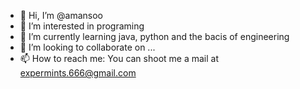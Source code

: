 - 👋 Hi, I’m @amansoo
- 👀 I’m interested in programing
- 🌱 I’m currently learning java, python and the bacis of engineering 
- 💞️ I’m looking to collaborate on ...
- 📫 How to reach me: You can shoot me a mail at expermints.666@gmail.com

<!---
amansoo/amansoo is a ✨ special ✨ repository because its `README.md` (this file) appears on your GitHub profile.
You can click the Preview link to take a look at your changes.
--->
